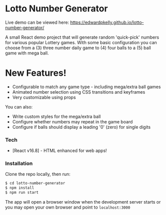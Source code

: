 # Lotto Number Generator

Live demo can be viewed here: https://edwardpkelly.github.io/lotto-number-generator/

A small React demo project that will generate random 'quick-pick' numbers for various popular Lottery games. With some basic configuration you can choose from a (3) three number daily game to (4) four balls to a (5) ball game with mega ball.

# New Features!

  - Configurable to match any game type - including mega/extra ball games
  - Animated number selection using CSS transitions and keyframes
  - Very customizable using props


You can also:
  - Write custom styles for the mega/extra ball
  - Configure whether numbers may repeat in the game board
  - Configure if balls should display a leading '0' (zero) for single digits

### Tech

* [React v16.8] - HTML enhanced for web apps!

### Installation

Clone the repo locally, then run:

```sh
$ cd lotto-number-generator
$ npm install
$ npm run start
```
The app will open a browser window when the development server starts or you may open your own browser and point to `localhost:3000`

